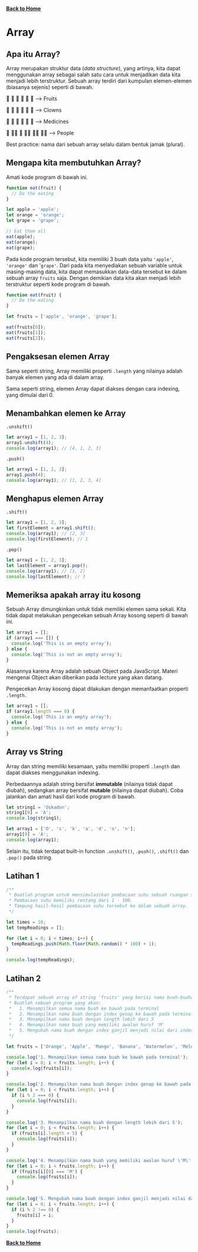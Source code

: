 [**Back to Home**](./../README.md)

# Array

## Apa itu Array?

Array merupakan struktur data (_data structure_), yang artinya, kita dapat menggunakan array sebagai salah satu cara untuk menjadikan data kita menjadi lebih terstruktur. Sebuah array terdiri dari kumpulan elemen-elemen (biasanya sejenis) seperti di bawah.

🍎️ 🥝️ 🍊️ 🍌️ 🍇️ 🥑️   -->   Fruits

🤡️ 🤡️ 🤡️ 🤡️ 🤡️ 🤡️   -->   Clowns

💉️ 💉️ 💉️ 💉️ 💉️ 💉️   -->   Medicines

👧️ 👨‍💼️ 👵️ 👨‍🌾️ 👨‍💻️ 👩‍🏫️   -->   People

Best practice: nama dari sebuah array selalu dalam bentuk jamak (plural).

## Mengapa kita membutuhkan Array?

Amati kode program di bawah ini.

```javascript
function eat(fruit) {
  // Do the eating
}

let apple = 'apple';
let orange = 'orange';
let grape = 'grape';

// Eat them all
eat(apple);
eat(orange);
eat(grape);
```

Pada kode program tersebut, kita memiliki 3 buah data yaitu `'apple'`, `'orange'` dan '`grape'`. Dari pada kita menyediakan sebuah variable untuk masing-masing data, kita dapat memasukkan data-data tersebut ke dalam sebuah array `fruits` saja. Dengan demikian data kita akan menjadi lebih terstruktur seperti kode program di bawah.

```javascript
function eat(fruit) {
  // Do the eating
}

let fruits = ['apple', 'orange', 'grape'];

eat(fruits[0]);
eat(fruits[1]);
eat(fruits[2]);
```

## Pengaksesan elemen Array

Sama seperti string, Array memiliki properti `.length` yang nilainya adalah banyak elemen yang ada di dalam array.

Sama seperti string, elemen Array dapat diakses dengan cara indexing, yang dimulai dari 0.

## Menambahkan elemen ke Array

`.unshift()`

```javascript
let array1 = [1, 2, 3];
array1.unshift(4);
console.log(array1); // [4, 1, 2, 3]
```

`.push()`

```javascript
let array1 = [1, 2, 3];
array1.push(4);
console.log(array1); // [1, 2, 3, 4]
```

## Menghapus elemen Array

`.shift()`

```javascript
let array1 = [1, 2, 3];
let firstElement = array1.shift();
console.log(array1); // [2, 3]
console.log(firstElement); // 1
```

`.pop()`

```javascript
let array1 = [1, 2, 3];
let lastElement = array1.pop();
console.log(array1); // [1, 2]
console.log(lastElement); // 3
```

## Memeriksa apakah array itu kosong

Sebuah Array dimungkinkan untuk tidak memiliki elemen sama sekali. Kita tidak dapat melakukan pengecekan sebuah Array kosong seperti di bawah ini.

```javascript
let array1 = [];
if (array1 === []) {
  console.log('This is an empty array');
} else {
  console.log('This is not an empty array');
}
```

Alasannya karena Array adalah sebuah Object pada JavaScript. Materi mengenai Object akan diberikan pada lecture yang akan datang.

Pengecekan Array kosong dapat dilakukan dengan memanfaatkan properti `.length`.

```javascript
let array1 = [];
if (array1.length === 0) {
  console.log('This is an empty array');
} else {
  console.log('This is not an empty array');
}
```

## Array vs String

Array dan string memiliki kesamaan, yaitu memiliki properti `.length` dan dapat diakses menggunakan indexing.

Perbedaannya adalah string bersifat **immutable** (nilainya tidak dapat diubah), sedangkan array bersifat **mutable** (nilainya dapat diubah). Coba jalankan dan amati hasil dari kode program di bawah.

```javascript
let string1 = 'Oskadon';
string1[0] = 'A';
console.log(string1);

let array1 = ['O', 's', 'k', 'a', 'd', 'o', 'n'];
array1[0] = 'A';
console.log(array1);
```

Selain itu, tidak terdapat built-in function `.unshift()`, `.push()`, `.shift()` dan `.pop()` pada string.

## Latihan 1

```javascript
/**
 * Buatlah program untuk mensimulasikan pembacaan suhu sebuah ruangan sebanyak times.
 * Pembacaan suhu memiliki rentang dari 1 - 100.
 * Tampung hasil-hasil pembacaan suhu tersebut ke dalam sebuah array.
 */

let times = 10;
let tempReadings = [];

for (let i = 0; i < times; i++) {
  tempReadings.push(Math.floor(Math.random() * 100) + 1);
}

console.log(tempReadings);
```

## Latihan 2

```javascript
/**
 * Terdapat sebuah array of string 'fruits' yang berisi nama buah-buahan.
 * Buatlah sebuah program yang akan:
 *   1. Menampilkan semua nama buah ke bawah pada terminal
 *   2. Menampilkan nama buah dengan index genap ke bawah pada terminal
 *   3. Menampilkan nama buah dengan length lebih dari 5
 *   4. Menampilkan nama buah yang memiliki awalan huruf 'M'
 *   5. Mengubah nama buah dengan index ganjil menjadi nilai dari index tersebut
 */

let fruits = ['Orange', 'Apple', 'Mango', 'Banana', 'Watermelon', 'Melon', 'Pear'];

console.log('1. Menampilkan semua nama buah ke bawah pada terminal');
for (let i = 0; i < fruits.length; i++) {
  console.log(fruits[i]);
}

console.log('2. Menampilkan nama buah dengan index genap ke bawah pada terminal');
for (let i = 0; i < fruits.length; i++) {
  if (i % 2 === 0) {
    console.log(fruits[i]);
  }
}

console.log('3. Menampilkan nama buah dengan length lebih dari 5');
for (let i = 0; i < fruits.length; i++) {
  if (fruits[i].length > 5) {
    console.log(fruits[i]);
  }
}

console.log('4. Menampilkan nama buah yang memiliki awalan huruf \'M\'');
for (let i = 0; i < fruits.length; i++) {
  if (fruits[i][0] === 'M') {
    console.log(fruits[i]);
  }
}

console.log('5. Mengubah nama buah dengan index ganjil menjadi nilai dari index tersebut');
for (let i = 0; i < fruits.length; i++) {
  if (i % 2 !== 0) {
    fruits[i] = i;
  }
}
console.log(fruits);
```

[**Back to Home**](./../README.md)
